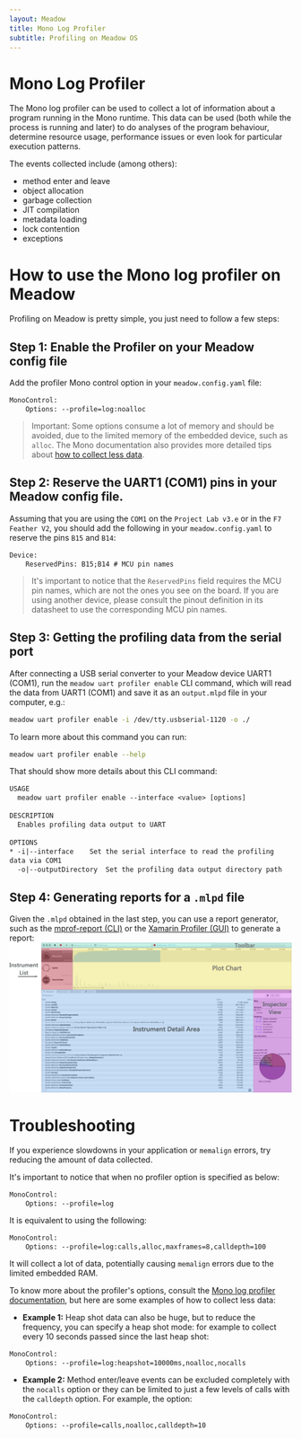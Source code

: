 ```yaml
---
layout: Meadow
title: Mono Log Profiler
subtitle: Profiling on Meadow OS
---
```


# Mono Log Profiler

The Mono log profiler can be used to collect a lot of information about a program running in the Mono runtime. This data can be used (both while the process is running and later) to do analyses of the program behaviour, determine resource usage, performance issues or even look for particular execution patterns.

The events collected include (among others):

- method enter and leave
- object allocation
- garbage collection
- JIT compilation
- metadata loading
- lock contention
- exceptions

# How to use the Mono log profiler on Meadow

Profiling on Meadow is pretty simple, you just need to follow a few steps:

## Step 1: Enable the Profiler on your Meadow config file

Add the profiler Mono control option in your `meadow.config.yaml` file:
```
MonoControl:
    Options: --profile=log:noalloc
```

> Important: Some options consume a lot of memory and should be avoided, due to the limited memory of the embedded device, such as `alloc`. The Mono documentation also provides more detailed tips about [how to collect less data](https://www.mono-project.com/docs/debug+profile/profile/profiler/#collect-less-data).

## Step 2: Reserve the UART1 (COM1) pins in your Meadow config file.

Assuming that you are using the `COM1` on the `Project Lab v3.e` or in the `F7 Feather V2`, you should add the following in your `meadow.config.yaml` to reserve the pins `B15` and `B14`:
```
Device:
    ReservedPins: B15;B14 # MCU pin names
```

> It's important to notice that the `ReservedPins` field requires the MCU pin names, which are not the ones you see on the board. If you are using another device, please consult the pinout definition in its datasheet to use the corresponding MCU pin names.

## Step 3: Getting the profiling data from the serial port

After connecting a USB serial converter to your Meadow device UART1 (COM1), run the `meadow uart profiler enable` CLI command, which will read the data from UART1 (COM1) and save it as an `output.mlpd` file in your computer, e.g.:

```bash
meadow uart profiler enable -i /dev/tty.usbserial-1120 -o ./
```

To learn more about this command you can run:

```bash
meadow uart profiler enable --help
```

That should show more details about this CLI command:

```
USAGE
  meadow uart profiler enable --interface <value> [options]

DESCRIPTION
  Enables profiling data output to UART

OPTIONS
* -i|--interface    Set the serial interface to read the profiling data via COM1 
  -o|--outputDirectory  Set the profiling data output directory path 
```

## Step 4: Generating reports for a `.mlpd` file 

Given the `.mlpd` obtained in the last step, you can use a report generator, such as the [mprof-report (CLI)](https://www.mankier.com/1/mprof-report) or the [Xamarin Profiler (GUI)](https://learn.microsoft.com/en-us/xamarin/tools/profiler/?tabs=windows) to generate a report:
![Mono Log Profiler on Mac](./profiler-mac.png)

# Troubleshooting
If you experience slowdowns in your application or `memalign` errors, try reducing the amount of data collected.

It's important to notice that when no profiler option is specified as below:

```
MonoControl:
    Options: --profile=log
```

It is equivalent to using the following: 

```
MonoControl:
    Options: --profile=log:calls,alloc,maxframes=8,calldepth=100
```

It will collect a lot of data, potentially causing `memalign` errors due to the limited embedded RAM.

To know more about the profiler's options, consult the [Mono log profiler documentation](https://www.mono-project.com/docs/debug+profile/profile/profiler/#profiler-option-documentation), but here are some examples of how to collect less data:

- **Example 1:** Heap shot data can also be huge, but to reduce the frequency, you can specify a heap shot mode: for example to collect every 10 seconds passed since the last heap shot:

```
MonoControl:
    Options: --profile=log:heapshot=10000ms,noalloc,nocalls
```

- **Example 2:** Method enter/leave events can be excluded completely with the `nocalls` option or they can be limited to just a few levels of calls with the `calldepth` option. For example, the option:
```
MonoControl:
    Options: --profile=calls,noalloc,calldepth=10
```